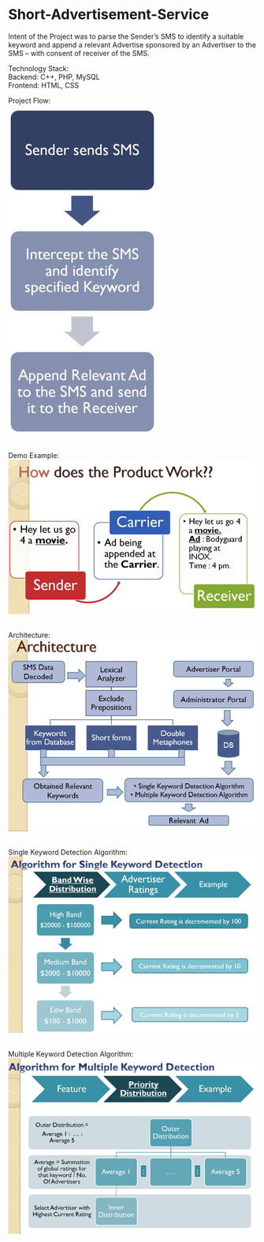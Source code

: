# Short-Advertisement-Service

Intent of the Project was to parse the Sender’s SMS to identify a suitable keyword and append a relevant Advertise sponsored by an Advertiser to the SMS – with consent of receiver of the SMS. <br>

Technology Stack:<br>
Backend: C++, PHP, MySQL<br>
Frontend: HTML, CSS<br>

Project Flow: <br/>
<img src = "https://github.com/prajwal051290/Short-Advertisement-Service/blob/master/Screenshots/Project%20Flow.JPG"/><br/><br>

Demo Example: <br/>
<img src = "https://github.com/prajwal051290/Short-Advertisement-Service/blob/master/Screenshots/Demo%20Exmaple.JPG"/><br/><br>

Architecture: <br/>
<img src = "https://github.com/prajwal051290/Short-Advertisement-Service/blob/master/Screenshots/Architecture.JPG"/><br/><br>

Single Keyword Detection Algorithm: <br/>
<img src = "https://github.com/prajwal051290/Short-Advertisement-Service/blob/master/Screenshots/Single%20Keyword%20Detection%20Algorithm.JPG"/><br/><br>

Multiple Keyword Detection Algorithm: <br/>
<img src = "https://github.com/prajwal051290/Short-Advertisement-Service/blob/master/Screenshots/Multiple%20Keyword%20Detection%20Algorithm.JPG"/>